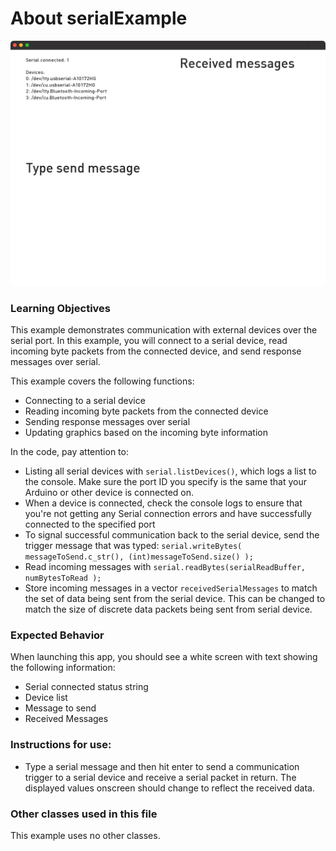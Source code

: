 # About serialExample

![Screenshot of serialExample](serialExample.png)


### Learning Objectives

This example demonstrates communication with external devices over the serial port. In this example, you will connect to a serial device, read incoming byte packets from the connected device, and send response messages over serial.

This example covers the following functions:

* Connecting to a serial device
* Reading incoming byte packets from the connected device
* Sending response messages over serial
* Updating graphics based on the incoming byte information

In the code, pay attention to:

* Listing all serial devices with ```serial.listDevices()```, which logs a list to the console. Make sure the port ID you specify is the same that your Arduino or other device is connected on.
* When a device is connected, check the console logs to ensure that you're not getting any Serial connection errors and have successfully connected to the specified port
* To signal successful communication back to the serial device, send the trigger message that was typed: ```serial.writeBytes( messageToSend.c_str(), (int)messageToSend.size() );```
* Read incoming messages with ```serial.readBytes(serialReadBuffer, numBytesToRead );```
* Store incoming messages in a vector ```receivedSerialMessages``` to match the set of data being sent from the serial device. This can be changed to match the size of discrete data packets being sent from serial device.


### Expected Behavior

When launching this app, you should see a white screen with text showing the following information:

* Serial connected status string
* Device list
* Message to send
* Received Messages

### Instructions for use:

* Type a serial message and then hit enter to send a communication trigger to a serial device and receive a serial packet in return. The displayed values onscreen should change to reflect the received data.

### Other classes used in this file

This example uses no other classes.
